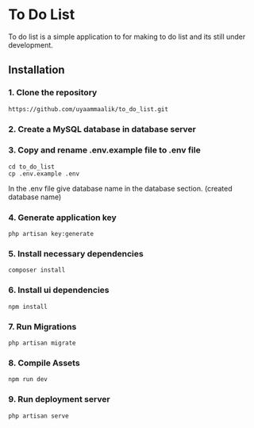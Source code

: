 # To Do List
To do list is a simple application to for making to do list and its still under development.

## Installation
### 1. Clone the repository
```
https://github.com/uyaammaalik/to_do_list.git
```

### 2. Create a MySQL database in database server
### 3. Copy and rename .env.example file to .env file
```
cd to_do_list
cp .env.example .env
```
In the .env file give database name in the database section. (created database name)

### 4. Generate application key
```
php artisan key:generate
```

### 5. Install necessary dependencies
```
composer install
```

### 6. Install ui dependencies
```
npm install
```

### 7. Run Migrations
```
php artisan migrate
```

### 8. Compile Assets
```
npm run dev
```

### 9. Run deployment server
```
php artisan serve
```
